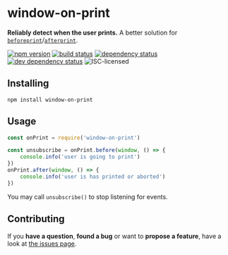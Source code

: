 # window-on-print

**Reliably detect when the user prints.** A better solution for [`beforeprint`](https://developer.mozilla.org/en-US/docs/Web/API/WindowEventHandlers/onbeforeprint)/[`afterprint`](https://developer.mozilla.org/en-US/docs/Web/API/WindowEventHandlers/onafterprint).

[![npm version](https://img.shields.io/npm/v/window-on-print.svg)](https://www.npmjs.com/package/window-on-print)
[![build status](https://img.shields.io/travis/derhuerst/window-on-print.svg)](https://travis-ci.org/derhuerst/window-on-print)
[![dependency status](https://img.shields.io/david/derhuerst/window-on-print.svg)](https://david-dm.org/derhuerst/window-on-print)
[![dev dependency status](https://img.shields.io/david/dev/derhuerst/window-on-print.svg)](https://david-dm.org/derhuerst/window-on-print#info=devDependencies)
![ISC-licensed](https://img.shields.io/github/license/derhuerst/window-on-print.svg)


## Installing

```shell
npm install window-on-print
```


## Usage

```js
const onPrint = require('window-on-print')

const unsubscribe = onPrint.before(window, () => {
	console.info('user is going to print')
})
onPrint.after(window, () => {
	console.info('user is has printed or aborted')
})
```

You may call `unsubscribe()` to stop listening for events.


## Contributing

If you **have a question**, **found a bug** or want to **propose a feature**, have a look at [the issues page](https://github.com/derhuerst/window-on-print/issues).
